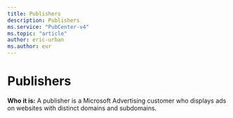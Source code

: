 ```yaml
---
title: Publishers
description: Publishers
ms.service: "PubCenter-v4"
ms.topic: "article"
author: eric-urban
ms.author: eur
---
```


# Publishers

**Who it is:**  A publisher is a Microsoft Advertising customer who displays ads on websites with distinct domains and subdomains.


